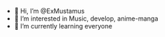 - 👋 Hi, I’m @ExMustamus
- 👀 I’m interested in Music, develop, anime-manga
- 🌱 I’m currently learning everyone

<!---
ExMustamus/ExMustamus is a ✨ special ✨ repository because its `README.md` (this file) appears on your GitHub profile.
You can click the Preview link to take a look at your changes.
--->
